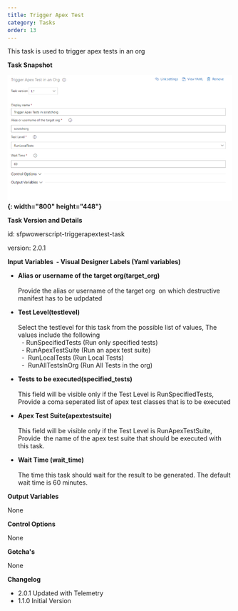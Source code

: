 ```yaml
---
title: Trigger Apex Test
category: Tasks
order: 13
---
```


This task is used to trigger apex tests in an org

**Task Snapshot**

**![](/uploads/trigger-apex-tests.PNG){: width="800" height="448"}**

**Task Version and Details**

id: sfpwowerscript-triggerapextest-task

version: 2.0.1

**Input Variables&nbsp; - Visual Designer Labels (Yaml variables)**

* **Alias or username of the target org(target\_org)**<br><br>Provide the alias or username of the target org&nbsp; on which destructive manifest has to be udpdated
* **Test Level(testlevel)**<br><br>Select the testlevel for this task from the possible list of values, The values include the following<br>&nbsp; - RunSpecifiedTests (Run only specified tests)<br>&nbsp; - RunApexTestSuite (Run an apex test suite)<br>&nbsp; - &nbsp;RunLocalTests (Run Local Tests)<br>&nbsp; - &nbsp;RunAllTestsInOrg (Run All Tests in the org)

* **Tests to be executed(specified\_tests)**<br><br>This field will be visible only if the Test Level is RunSpecifiedTests, Provide a coma seperated list of apex test classes that is to be executed

* **Apex Test Suite(apextestsuite)**<br><br>This field will be visible only if the Test Level is RunApexTestSuite, Provide&nbsp; the name of the apex test suite that should be executed with this task.

* **Wait Time (wait\_time)**<br><br>The time this task should wait for the result to be generated. The default wait time is 60 minutes.

**Output Variables**

None

**Control Options**

None

**Gotcha's**

None

**Changelog**

* 2.0.1 Updated with Telemetry
* 1.1.0 Initial Version